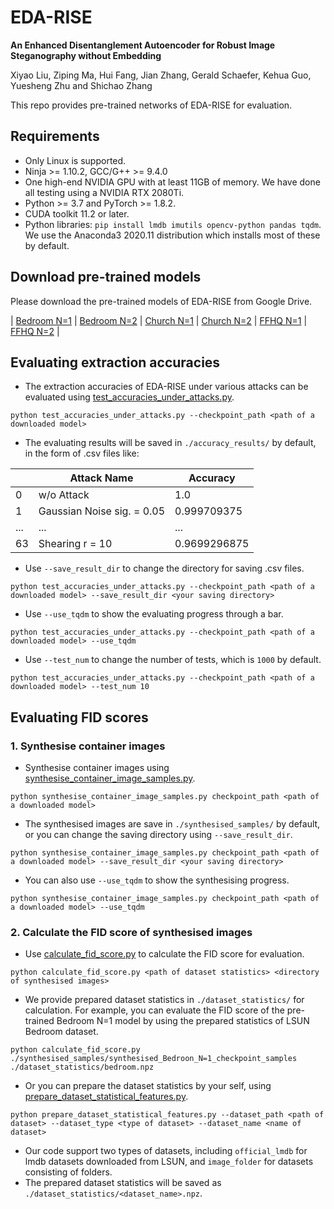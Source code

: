 # EDA-RISE

**An Enhanced Disentanglement Autoencoder for Robust Image Steganography without Embedding**

Xiyao Liu, Ziping Ma, Hui Fang, Jian Zhang, Gerald Schaefer, Kehua Guo, Yuesheng Zhu and Shichao Zhang

This repo provides pre-trained networks of EDA-RISE for evaluation.

## Requirements
+ Only Linux is supported.
+ Ninja >= 1.10.2, GCC/G++ >= 9.4.0
+ One high-end NVIDIA GPU with at least 11GB of memory. We have done all testing using a NVIDIA RTX 2080Ti.
+ Python >= 3.7 and PyTorch >= 1.8.2.
+ CUDA toolkit 11.2 or later.
+ Python libraries: `pip install lmdb imutils opencv-python pandas tqdm`. We use the Anaconda3 2020.11 distribution which installs most of these by default.

## Download pre-trained models
Please download the pre-trained models of EDA-RISE from Google Drive.

| [Bedroom N=1](https://drive.google.com/file/d/1vAz06Gux-38aefC6h1WgeH6UXkUAzaCv/view?usp=share_link)
| [Bedroom N=2](https://drive.google.com/file/d/1UfVQXp54hLnu-cq-RdnrCc2N9r8wWFZn/view?usp=share_link)
| [Church N=1](https://drive.google.com/file/d/1wcIEhPsYaMhGx9AyrPHD7IsyskRrAXrm/view?usp=share_link) 
| [Church N=2](https://drive.google.com/file/d/1SQOEG0PgHbDgyNEEe53L5PtmcZogu5_0/view?usp=share_link) 
| [FFHQ N=1](https://drive.google.com/file/d/1zaJOek5YRgXVVX_sSsinyvf-UXiU8IPM/view?usp=share_link)
| [FFHQ N=2](https://drive.google.com/file/d/194_kkf0XlGtwEQ9nHFlV4NCOchoOnyNy/view?usp=share_link) |

## Evaluating extraction accuracies
+ The extraction accuracies of EDA-RISE under various attacks can be evaluated using [test_accuracies_under_attacks.py](./test_accuracies_under_attacks.py).
```shell
python test_accuracies_under_attacks.py --checkpoint_path <path of a downloaded model>
```

+ The evaluating results will be saved in `./accuracy_results/` by default, in the form of .csv files like:

|     | Attack Name                | Accuracy     |
|-----|----------------------------|--------------|
| 0   | w/o Attack                 | 1.0          |
| 1   | Gaussian Noise sig. = 0.05 | 0.999709375  |
| ... | ...                        | ...          |
| 63  | Shearing r = 10            | 0.9699296875 |

+ Use `--save_result_dir` to change the directory for saving .csv files.
```shell
python test_accuracies_under_attacks.py --checkpoint_path <path of a downloaded model> --save_result_dir <your saving directory>
```

+ Use `--use_tqdm` to show the evaluating progress through a bar.
```shell
python test_accuracies_under_attacks.py --checkpoint_path <path of a downloaded model> --use_tqdm
```

+ Use `--test_num` to change the number of tests, which is `1000` by default.
```shell
python test_accuracies_under_attacks.py --checkpoint_path <path of a downloaded model> --test_num 10
```

## Evaluating FID scores

### 1. Synthesise container images
+ Synthesise container images using [synthesise_container_image_samples.py](./synthesise_container_image_samples.py).
```shell
python synthesise_container_image_samples.py checkpoint_path <path of a downloaded model>
```
+ The synthesised images are save in `./synthesised_samples/` by default, or you can change the saving directory using `--save_result_dir`.
```shell
python synthesise_container_image_samples.py checkpoint_path <path of a downloaded model> --save_result_dir <your saving directory>
```
+ You can also use `--use_tqdm` to show the synthesising progress.
```shell
python synthesise_container_image_samples.py checkpoint_path <path of a downloaded model> --use_tqdm
```

### 2. Calculate the FID score of synthesised images
+ Use [calculate_fid_score.py](./calculate_fid_score.py) to calculate the FID score for evaluation.
```shell
python calculate_fid_score.py <path of dataset statistics> <directory of synthesised images>
```
+ We provide prepared dataset statistics in `./dataset_statistics/` for calculation. For example, you can evaluate the FID score of the pre-trained Bedroom N=1 model by using the prepared statistics of LSUN Bedroom dataset.
```shell
python calculate_fid_score.py ./synthesised_samples/synthesised_Bedroon_N=1_checkpoint_samples ./dataset_statistics/bedroom.npz
```
+ Or you can prepare the dataset statistics by your self, using [prepare_dataset_statistical_features.py](./prepare_dataset_statistical_features.py).
```shell
python prepare_dataset_statistical_features.py --dataset_path <path of dataset> --dataset_type <type of dataset> --dataset_name <name of dataset>
```
+ Our code support two types of datasets, including `official_lmdb` for lmdb datasets downloaded from LSUN, and `image_folder` for datasets consisting of folders.
+ The prepared dataset statistics will be saved as `./dataset_statistics/<dataset_name>.npz`.


